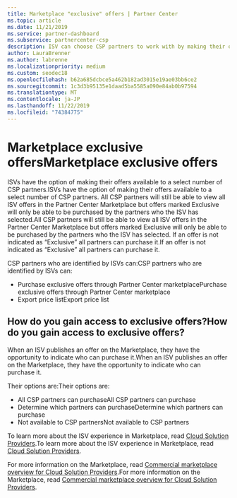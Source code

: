 ```yaml
---
title: Marketplace "exclusive" offers | Partner Center
ms.topic: article
ms.date: 11/21/2019
ms.service: partner-dashboard
ms.subservice: partnercenter-csp
description: ISV can choose CSP partners to work with by making their offers exclusive.
author: LauraBrenner
ms.author: labrenne
ms.localizationpriority: medium
ms.custom: seodec18
ms.openlocfilehash: b62a685dcbce5a462b182ad3015e19ae03bb6ce2
ms.sourcegitcommit: 1c3d3b95135e1daad5ba5585a090e84ab0b97594
ms.translationtype: MT
ms.contentlocale: ja-JP
ms.lasthandoff: 11/22/2019
ms.locfileid: "74384775"
---
```

# <a name="marketplace-exclusive-offers"></a><span data-ttu-id="05b8d-103">Marketplace exclusive offers</span><span class="sxs-lookup"><span data-stu-id="05b8d-103">Marketplace exclusive offers</span></span>

<span data-ttu-id="05b8d-104">ISVs have the option of making their offers available to a select number of CSP partners.</span><span class="sxs-lookup"><span data-stu-id="05b8d-104">ISVs have the option of making their offers available to a select number of CSP partners.</span></span> <span data-ttu-id="05b8d-105">All CSP partners will still be able to view all ISV offers in the Partner Center Marketplace but offers marked Exclusive will only be able to be purchased by the partners who the ISV has selected.</span><span class="sxs-lookup"><span data-stu-id="05b8d-105">All CSP partners will still be able to view all ISV offers in the Partner Center Marketplace but offers marked Exclusive will only be able to be purchased by the partners who the ISV has selected.</span></span> <span data-ttu-id="05b8d-106">If an offer is not indicated as “Exclusive” all partners can purchase it.</span><span class="sxs-lookup"><span data-stu-id="05b8d-106">If an offer is not indicated as “Exclusive” all partners can purchase it.</span></span>

<span data-ttu-id="05b8d-107">CSP partners who are identified by ISVs can:</span><span class="sxs-lookup"><span data-stu-id="05b8d-107">CSP partners who are identified by ISVs can:</span></span>

- <span data-ttu-id="05b8d-108">Purchase exclusive offers through Partner Center marketplace</span><span class="sxs-lookup"><span data-stu-id="05b8d-108">Purchase exclusive offers through Partner Center marketplace</span></span>
- <span data-ttu-id="05b8d-109">Export price list</span><span class="sxs-lookup"><span data-stu-id="05b8d-109">Export price list</span></span>

## <a name="how-do-you-gain-access-to-exclusive-offers"></a><span data-ttu-id="05b8d-110">How do you gain access to exclusive offers?</span><span class="sxs-lookup"><span data-stu-id="05b8d-110">How do you gain access to exclusive offers?</span></span>

<span data-ttu-id="05b8d-111">When an ISV publishes an offer on the Marketplace, they have the opportunity to indicate who can purchase it.</span><span class="sxs-lookup"><span data-stu-id="05b8d-111">When an ISV publishes an offer on the Marketplace, they have the opportunity to indicate who can purchase it.</span></span> 

<span data-ttu-id="05b8d-112">Their options are:</span><span class="sxs-lookup"><span data-stu-id="05b8d-112">Their options are:</span></span>

- <span data-ttu-id="05b8d-113">All CSP partners can purchase</span><span class="sxs-lookup"><span data-stu-id="05b8d-113">All CSP partners can purchase</span></span>
- <span data-ttu-id="05b8d-114">Determine which partners can purchase</span><span class="sxs-lookup"><span data-stu-id="05b8d-114">Determine which partners can purchase</span></span>
- <span data-ttu-id="05b8d-115">Not available to CSP partners</span><span class="sxs-lookup"><span data-stu-id="05b8d-115">Not available to CSP partners</span></span>

<span data-ttu-id="05b8d-116">To learn more about the ISV experience in Marketplace, read [Cloud Solution Providers](https://docs.microsoft.com/azure/marketplace/cloud-solution-providers).</span><span class="sxs-lookup"><span data-stu-id="05b8d-116">To learn more about the ISV experience in Marketplace, read [Cloud Solution Providers](https://docs.microsoft.com/azure/marketplace/cloud-solution-providers).</span></span>

<span data-ttu-id="05b8d-117">For more information on the Marketplace, read [Commercial marketplace overview for Cloud Solution Providers](https://docs.microsoft.partner-center/commercial-marketplace-overview.md).</span><span class="sxs-lookup"><span data-stu-id="05b8d-117">For more information on the Marketplace, read [Commercial marketplace overview for Cloud Solution Providers](https://docs.microsoft.partner-center/commercial-marketplace-overview.md).</span></span>